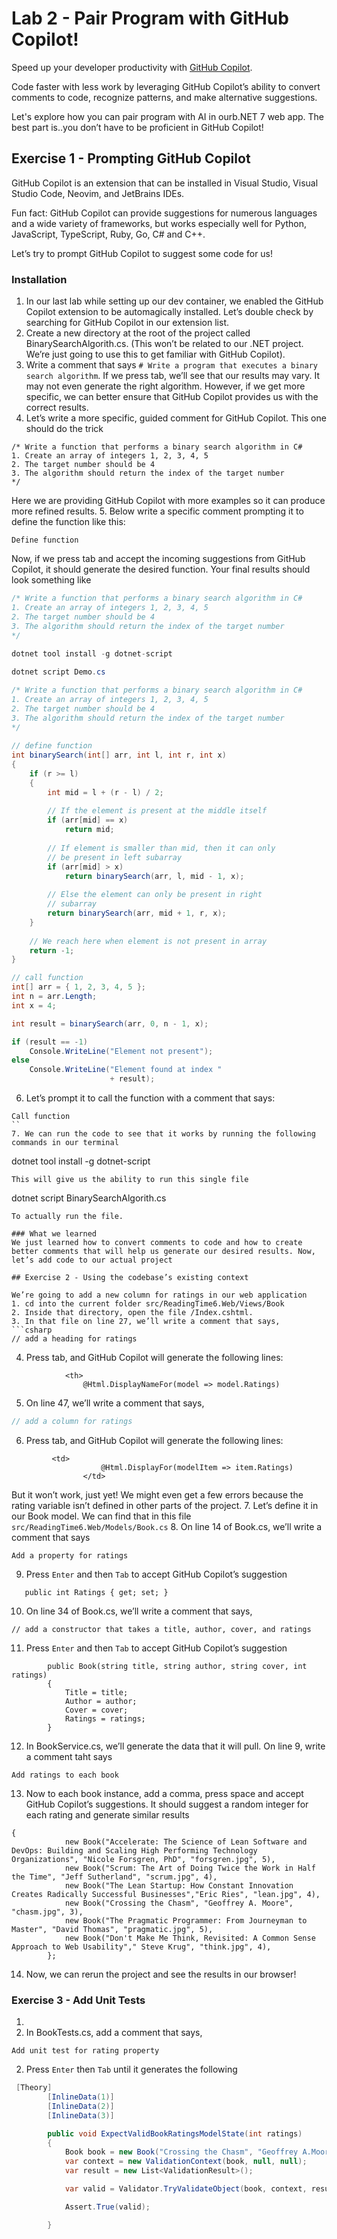 # Lab 2 - Pair Program with GitHub Copilot!

Speed up your developer productivity with [GitHub Copilot](https://github.com/features/copilot).

Code faster with less work by leveraging GitHub Copilot’s ability to convert comments to code, recognize patterns, and make alternative suggestions.

Let's explore how you can pair program with AI in ourb.NET 7 web app. The best part is..you don’t have to be proficient in GitHub Copilot!

## Exercise 1 - Prompting GitHub Copilot

GitHub Copilot is an extension that can be installed in Visual Studio, Visual Studio Code, Neovim, and JetBrains IDEs. 

Fun fact: GitHub Copilot can provide suggestions for numerous languages and a wide variety of frameworks, but works especially well for Python, JavaScript, TypeScript, Ruby, Go, C# and C++.

Let’s try to prompt GitHub Copilot to suggest some code for us! 

### Installation 
1. In our last lab while setting up our dev container, we enabled the GitHub Copilot extension to be automagically installed. Let’s double check by searching for GitHub Copilot in our extension list. 
2. Create a new directory at the root of the project called BinarySearchAlgorith.cs. (This won’t be related to our .NET project. We’re just going to use this to get familiar with GitHub Copilot).
3. Write a comment that says `# Write a program that executes a binary search algorithm`. If we press tab, we’ll see that our results may vary. It may not even generate the right algorithm. However, if we get more specific, we can better ensure that GitHub Copilot provides us with the correct results. 
4. Let’s write a more specific, guided comment for GitHub Copilot. This one should do the trick
```
/* Write a function that performs a binary search algorithm in C#
1. Create an array of integers 1, 2, 3, 4, 5
2. The target number should be 4
3. The algorithm should return the index of the target number
*/
```
Here we are providing GitHub Copilot with more examples so it can produce more refined results. 
5. Below write a specific comment prompting it to define the function like this:
```
Define function
```

Now, if we press tab and accept the incoming suggestions from GitHub Copilot, it should generate the desired function.
Your final results should look something like
```csharp
/* Write a function that performs a binary search algorithm in C#
1. Create an array of integers 1, 2, 3, 4, 5
2. The target number should be 4
3. The algorithm should return the index of the target number
*/
 
dotnet tool install -g dotnet-script

dotnet script Demo.cs

/* Write a function that performs a binary search algorithm in C#
1. Create an array of integers 1, 2, 3, 4, 5
2. The target number should be 4
3. The algorithm should return the index of the target number
*/
 
// define function
int binarySearch(int[] arr, int l, int r, int x)
{
    if (r >= l)
    {
        int mid = l + (r - l) / 2;
 
        // If the element is present at the middle itself
        if (arr[mid] == x)
            return mid;
 
        // If element is smaller than mid, then it can only
        // be present in left subarray
        if (arr[mid] > x)
            return binarySearch(arr, l, mid - 1, x);
 
        // Else the element can only be present in right
        // subarray
        return binarySearch(arr, mid + 1, r, x);
    }
 
    // We reach here when element is not present in array
    return -1;
}

// call function
int[] arr = { 1, 2, 3, 4, 5 };
int n = arr.Length;
int x = 4;

int result = binarySearch(arr, 0, n - 1, x);

if (result == -1)
    Console.WriteLine("Element not present");
else
    Console.WriteLine("Element found at index "
                      + result);
```
6. Let’s prompt it to call the function with a comment that says:
```
Call function
``
7. We can run the code to see that it works by running the following commands in our terminal
```
dotnet tool install -g dotnet-script

```
This will give us the ability to run this single file
```
dotnet script BinarySearchAlgorith.cs
```
To actually run the file. 

### What we learned
We just learned how to convert comments to code and how to create better comments that will help us generate our desired results. Now, let’s add code to our actual project

## Exercise 2 - Using the codebase’s existing context

We’re going to add a new column for ratings in our web application 
1. cd into the current folder src/ReadingTime6.Web/Views/Book
2. Inside that directory, open the file /Index.cshtml.
3. In that file on line 27, we’ll write a comment that says, 
```csharp
// add a heading for ratings
```
4. Press tab, and GitHub Copilot will generate the following lines:
```
            <th>
                @Html.DisplayNameFor(model => model.Ratings)

```
5. On line 47, we’ll write a comment that says, 
```csharp
// add a column for ratings
```
6. Press tab, and GitHub Copilot will generate the following lines:
```
         <td>
                    @Html.DisplayFor(modelItem => item.Ratings)
                </td>

```
But it won’t work, just yet! We might even get a few errors because the rating variable isn’t defined in other parts of the project.
7. Let’s define it in our Book model. We can find that in this file `src/ReadingTime6.Web/Models/Book.cs`
8. On line 14 of Book.cs, we’ll write a comment that says
```
Add a property for ratings
```
9. Press `Enter` and then `Tab` to accept GitHub Copilot’s suggestion
```
   public int Ratings { get; set; }
```
10. On line 34 of Book.cs, we’ll write a comment that says, 
```
// add a constructor that takes a title, author, cover, and ratings
```
11. Press `Enter` and then `Tab` to accept GitHub Copilot’s suggestion

```
        public Book(string title, string author, string cover, int ratings)
        {
            Title = title;
            Author = author;
            Cover = cover;
            Ratings = ratings;
        }

```
12. In BookService.cs, we’ll generate the data that it will pull. On line 9, write a comment taht says
```
Add ratings to each book
```
13. Now to each book instance, add a comma, press space and accept GitHub Copilot’s suggestions. It should suggest a random integer for each rating and generate similar results
```
{
            new Book("Accelerate: The Science of Lean Software and DevOps: Building and Scaling High Performing Technology Organizations", "Nicole Forsgren, PhD", "forsgren.jpg", 5),
            new Book("Scrum: The Art of Doing Twice the Work in Half the Time", "Jeff Sutherland", "scrum.jpg", 4),
            new Book("The Lean Startup: How Constant Innovation Creates Radically Successful Businesses","Eric Ries", "lean.jpg", 4),
            new Book("Crossing the Chasm", "Geoffrey A. Moore", "chasm.jpg", 3),
            new Book("The Pragmatic Programmer: From Journeyman to Master", "David Thomas", "pragmatic.jpg", 5),
            new Book("Don't Make Me Think, Revisited: A Common Sense Approach to Web Usability"," Steve Krug", "think.jpg", 4),
        };

```
14. Now, we can rerun the project and see the results in our browser!

### Exercise 3 - Add Unit Tests
1. 
1. In BookTests.cs, add a comment that says, 
``` 
Add unit test for rating property
```
2. Press `Enter` then `Tab` until it generates the following
```csharp
 [Theory]
        [InlineData(1)]
        [InlineData(2)]
        [InlineData(3)]

        public void ExpectValidBookRatingsModelState(int ratings)
        {
            Book book = new Book("Crossing the Chasm", "Geoffrey A.Moore", "cover.jpg", ratings);
            var context = new ValidationContext(book, null, null);
            var result = new List<ValidationResult>();

            var valid = Validator.TryValidateObject(book, context, result, true);

            Assert.True(valid);

        }

```


